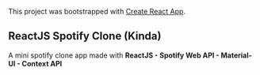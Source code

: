 This project was bootstrapped with [Create React App](https://github.com/facebook/create-react-app).


## ReactJS Spotify Clone (Kinda)

A mini spotify clone app made with **ReactJS - Spotify Web API - Material-UI - Context API**
